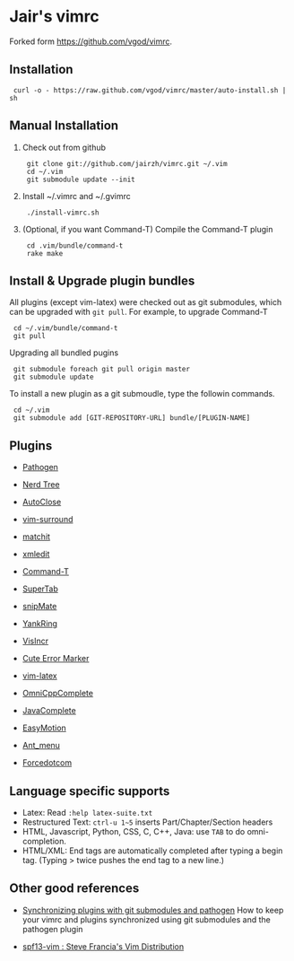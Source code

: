 Jair's vimrc
============
Forked form https://github.com/vgod/vimrc.

Installation
----------------

     curl -o - https://raw.github.com/vgod/vimrc/master/auto-install.sh | sh

Manual Installation
----------------

1. Check out from github

        git clone git://github.com/jairzh/vimrc.git ~/.vim
        cd ~/.vim
        git submodule update --init

2. Install ~/.vimrc and ~/.gvimrc

        ./install-vimrc.sh

3. (Optional, if you want Command-T) Compile the Command-T plugin

        cd .vim/bundle/command-t
        rake make

  
Install & Upgrade plugin bundles
--------------------------------

All plugins (except vim-latex) were checked out as git submodules, 
which can be upgraded with `git pull`. For example, to upgrade Command-T 

     cd ~/.vim/bundle/command-t
     git pull

Upgrading all bundled pugins

     git submodule foreach git pull origin master
     git submodule update

To install a new plugin as a git submoudle, type the followin commands.

     cd ~/.vim
     git submodule add [GIT-REPOSITORY-URL] bundle/[PLUGIN-NAME]

Plugins
-------

* [Pathogen](http://www.vim.org/scripts/script.php?script_id=2332)

* [Nerd Tree](http://www.vim.org/scripts/script.php?script_id=1658)

* [AutoClose](http://www.vim.org/scripts/script.php?script_id=1849)

* [vim-surround](https://github.com/tpope/vim-surround/blob/master/doc/surround.txt)

* [matchit](http://www.vim.org/scripts/script.php?script_id=39)

* [xmledit](http://www.vim.org/scripts/script.php?script_id=301)

* [Command-T](https://github.com/wincent/Command-T)
  
* [SuperTab](http://www.vim.org/scripts/script.php?script_id=1643)

* [snipMate](http://www.vim.org/scripts/script.php?script_id=2540)

* [YankRing](http://www.vim.org/scripts/script.php?script_id=1234)

* [VisIncr](http://www.vim.org/scripts/script.php?script_id=670)
  
* [Cute Error Marker](http://www.vim.org/scripts/script.php?script_id=2653)

* [vim-latex](http://vim-latex.sourceforge.net/)

* [OmniCppComplete](http://www.vim.org/scripts/script.php?script_id=1520)

* [JavaComplete](http://www.vim.org/scripts/script.php?script_id=1785)

* [EasyMotion](https://github.com/Lokaltog/vim-easymotion)

* [Ant_menu](https://github.com/vim-scripts/ant_menu.vim)

* [Forcedotcom](https://github.com/ejholmes/vim-forcedotcom)


Language specific supports
--------------------------

* Latex: Read `:help latex-suite.txt`
* Restructured Text: `ctrl-u 1~5` inserts Part/Chapter/Section headers
* HTML, Javascript, Python, CSS, C, C++, Java: use `TAB` to do omni-completion.
* HTML/XML: End tags are automatically completed after typing a begin tag. (Typing > twice pushes the end tag to a new line.)

Other good references
---------------------

* [Synchronizing plugins with git submodules and pathogen](http://vimcasts.org/episodes/synchronizing-plugins-with-git-submodules-and-pathogen/) 
    How to keep your vimrc and plugins synchronized using git submodules and the pathogen plugin

* [spf13-vim : Steve Francia's Vim Distribution](https://github.com/spf13/spf13-vim/tree/master)
